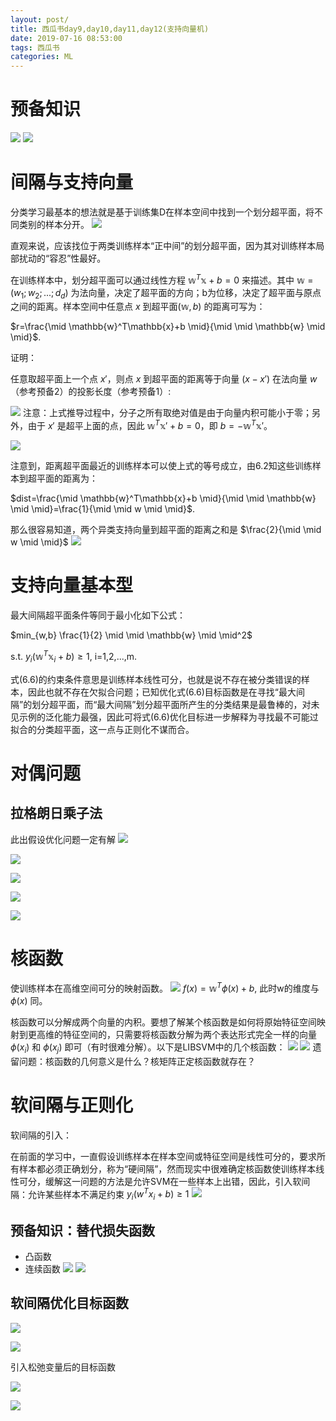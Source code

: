 ```yaml
---
layout: post/
title: 西瓜书day9,day10,day11,day12(支持向量机)
date: 2019-07-16 08:53:00
tags: 西瓜书
categories: ML
---
```


# 预备知识
![](/西瓜书day9/3.JPG)
![](/西瓜书day9/4.JPG)
# 间隔与支持向量
分类学习最基本的想法就是基于训练集D在样本空间中找到一个划分超平面，将不同类别的样本分开。
![](/西瓜书day9/1.JPG)

直观来说，应该找位于两类训练样本“正中间”的划分超平面，因为其对训练样本局部扰动的“容忍”性最好。

在训练样本中，划分超平面可以通过线性方程 $\mathbb{w}^T\mathbb{x}+b=0$ 来描述。其中 $\mathbb{w}=(w_1;w_2;...;d_d)$ 为法向量，决定了超平面的方向；b为位移，决定了超平面与原点之间的距离。样本空间中任意点 $x$ 到超平面$(\mathbb{w},b)$ 的距离可写为：

$r=\frac{\mid \mathbb{w}^T\mathbb{x}+b \mid}{\mid \mid \mathbb{w} \mid \mid}$.

证明：

任意取超平面上一个点 $x'$，则点 $x$ 到超平面的距离等于向量 $(x-x')$ 在法向量 $w$（参考预备2）的投影长度（参考预备1）:

![](/西瓜书day9/5.JPG)
注意：上式推导过程中，分子之所有取绝对值是由于向量内积可能小于零；另外，由于 $x'$ 是超平上面的点，因此 $\mathbb{w}^T\mathbb{x'}+b=0$，即 $b=-\mathbb{w}^T\mathbb{x'}$。

![](/西瓜书day9/6.JPG)

注意到，距离超平面最近的训练样本可以使上式的等号成立，由6.2知这些训练样本到超平面的距离为：

$dist=\frac{\mid \mathbb{w}^T\mathbb{x}+b \mid}{\mid \mid \mathbb{w} \mid \mid}=\frac{1}{\mid \mid w \mid \mid}$.

那么很容易知道，两个异类支持向量到超平面的距离之和是 $\frac{2}{\mid \mid w \mid \mid}$
![](/西瓜书day9/2.JPG)

# 支持向量基本型
最大间隔超平面条件等同于最小化如下公式：

$min_{w,b} \frac{1}{2} \mid \mid \mathbb{w} \mid \mid^2$

 s.t. $y_i(\mathbb{w}^T\mathbb{x}_i+b) \ge 1$, i=1,2,...,m.

式(6.6)的约束条件意思是训练样本线性可分，也就是说不存在被分类错误的样本，因此也就不存在欠拟合问题；已知优化式(6.6)目标函数是在寻找“最大间隔”的划分超平面，而“最大间隔”划分超平面所产生的分类结果是最鲁棒的，对未见示例的泛化能力最强，因此可将式(6.6)优化目标进一步解释为寻找最不可能过拟合的分类超平面，这一点与正则化不谋而合。

# 对偶问题
## 拉格朗日乘子法
此出假设优化问题一定有解
![](/西瓜书day9/7.JPG)

![](/西瓜书day9/8.JPG)

![](/西瓜书day9/9.JPG)

![](/西瓜书day9/10.JPG)

![](/西瓜书day9/11.JPG)

# 核函数
使训练样本在高维空间可分的映射函数。
![](/西瓜书day9/12.JPG)
 $f(x)=\mathbb{w}^T \phi(x)+b$, 此时w的维度与 $\phi(x)$ 同。

 核函数可以分解成两个向量的内积。要想了解某个核函数是如何将原始特征空间映射到更高维的特征空间的，只需要将核函数分解为两个表达形式完全一样的向量 $\phi(x_i)$ 和 $\phi(x_j)$ 即可（有时很难分解）。以下是LIBSVM中的几个核函数：
![](/西瓜书day9/13.JPG)
![](/西瓜书day9/14.JPG)
遗留问题：核函数的几何意义是什么？核矩阵正定核函数就存在？
# 软间隔与正则化
软间隔的引入：

在前面的学习中，一直假设训练样本在样本空间或特征空间是线性可分的，要求所有样本都必须正确划分，称为“硬间隔”，然而现实中很难确定核函数使训练样本线性可分，缓解这一问题的方法是允许SVM在一些样本上出错，因此，引入软间隔：允许某些样本不满足约束 $y_i(w^Tx_i+b) \geq 1$
![](/西瓜书day9/15.JPG)
## 预备知识：替代损失函数
* 凸函数
* 连续函数
![](/西瓜书day9/16.JPG)
![](/西瓜书day9/19.JPG)
## 软间隔优化目标函数
![](/西瓜书day9/17.JPG)

![](/西瓜书day9/18.JPG)

引入松弛变量后的目标函数

![](/西瓜书day9/20.JPG)

![](/西瓜书day9/21.JPG)
